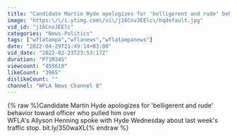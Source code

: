 ```yaml
---
title: "Candidate Martin Hyde apologizes for 'belligerent and rude' behavior toward officer who pulled him o"
image: "https:\/\/i.ytimg.com\/vi\/j16CnvJEElc\/hqdefault.jpg"
vid_id: "j16CnvJEElc"
categories: "News-Politics"
tags: ["wflatampa","wflanews","wflatampanews"]
date: "2022-04-29T21:49:14+03:00"
vid_date: "2022-02-23T23:53:17Z"
duration: "PT1M34S"
viewcount: "455618"
likeCount: "3965"
dislikeCount: ""
channel: "WFLA News Channel 8"
---
```

{% raw %}Candidate Martin Hyde apologizes for 'belligerent and rude' behavior toward officer who pulled him over<br />WFLA's Allyson Henning spoke with Hyde Wednesday about last week's traffic stop. bit.ly/350waXL{% endraw %}
